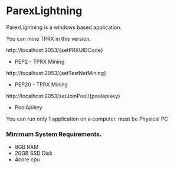 # ParexLightning


ParexLightning is a windows based application.

You can mine TPRX in this version.

http://localhost:2053/{setPRXUIDCode}
- PEP2 - TPRX Mining

http://localhost:2053/{setTestNetMining}
- PEP20 - TPRX Mining

http://localhost:2053/setJoinPool/{poolapikey}
- PoolApikey


You can run only 1 application on a computer.
must be Physical PC

### Minimum System Requirements.

- 8GB RAM
- 20GB SSD Disk
- 4core cpu


